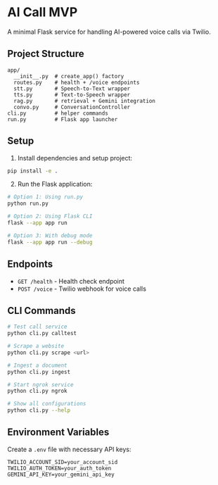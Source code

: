 # AI Call MVP

A minimal Flask service for handling AI-powered voice calls via Twilio.

## Project Structure

```
app/
  __init__.py  # create_app() factory
  routes.py    # health + /voice endpoints
  stt.py       # Speech-to-Text wrapper
  tts.py       # Text-to-Speech wrapper
  rag.py       # retrieval + Gemini integration
  convo.py     # ConversationController
cli.py         # helper commands
run.py         # Flask app launcher
```

## Setup

1. Install dependencies and setup project:
```bash
pip install -e .
```

2. Run the Flask application:
```bash
# Option 1: Using run.py
python run.py

# Option 2: Using Flask CLI
flask --app app run

# Option 3: With debug mode
flask --app app run --debug
```

## Endpoints

- `GET /health` - Health check endpoint
- `POST /voice` - Twilio webhook for voice calls

## CLI Commands

```bash
# Test call service
python cli.py calltest

# Scrape a website
python cli.py scrape <url>

# Ingest a document
python cli.py ingest

# Start ngrok service
python cli.py ngrok

# Show all configurations
python cli.py --help
```

## Environment Variables

Create a `.env` file with necessary API keys:
```
TWILIO_ACCOUNT_SID=your_account_sid
TWILIO_AUTH_TOKEN=your_auth_token
GEMINI_API_KEY=your_gemini_api_key
```
